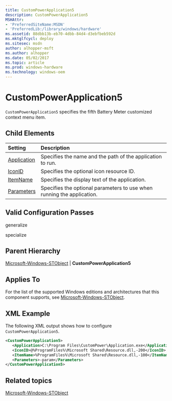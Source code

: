 ```yaml
---
title: CustomPowerApplication5
description: CustomPowerApplication5
MSHAttr:
- 'PreferredSiteName:MSDN'
- 'PreferredLib:/library/windows/hardware'
ms.assetid: 88dbb13b-eb70-4dbb-84d4-d3ebfbeb592d
ms.mktglfcycl: deploy
ms.sitesec: msdn
author: alhopper-msft
ms.author: alhopper
ms.date: 05/02/2017
ms.topic: article
ms.prod: windows-hardware
ms.technology: windows-oem
---
```

# CustomPowerApplication5

`CustomPowerApplication5` specifies the fifth Battery Meter customized context menu item.

## Child Elements

| Setting                 | Description                                                                           |
|:------------------------|:--------------------------------------------------------------------------------------|
| [Application](microsoft-windows-stobject-custompowerapplication5-application.md) | Specifies the name and the path of the application to run. |
| [IconID](microsoft-windows-stobject-custompowerapplication5-iconid.md) | Specifies the optional icon resource ID. |
| [ItemName](microsoft-windows-stobject-custompowerapplication5-itemname.md) | Specifies the display text of the application. |
| [Parameters](microsoft-windows-stobject-custompowerapplication5-parameters.md) | Specifies the optional parameters to use when running the application. |

## Valid Configuration Passes

generalize

specialize

## Parent Hierarchy

[Microsoft-Windows-STObject](microsoft-windows-stobject.md) | **CustomPowerApplication5**

## Applies To

For the list of the supported Windows editions and architectures that this component supports, see [Microsoft-Windows-STObject](microsoft-windows-stobject.md).

## XML Example

The following XML output shows how to configure `CustomPowerApplication5`.

```XML
<CustomPowerApplication5>
   <Application>C:\Program Files\CustomPower\Application.exe</Application>
   <IconID>@%ProgramFiles%\Microsoft Shared\Resource.dll,-200</IconID>
   <ItemName>%ProgramFiles%\Microsoft Shared\Resource.dll,-100</ItemName>
   <Parameters>-param</Parameters>
</CustomPowerApplication5>
```

## Related topics

[Microsoft-Windows-STObject](microsoft-windows-stobject.md)
